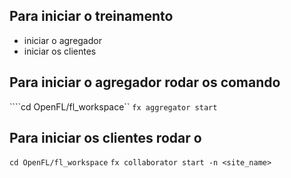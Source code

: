 ## Para iniciar o treinamento

   - iniciar o agregador
   - iniciar os clientes

## Para iniciar o agregador rodar os comando
   ````cd OpenFL/fl_workspace``
   ```fx aggregator start```

## Para iniciar os clientes rodar o 

   ```cd OpenFL/fl_workspace```
   ```fx collaborator start -n <site_name>```